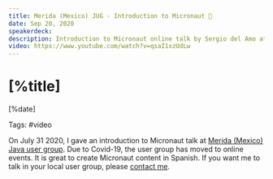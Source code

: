 ```yaml
---
title: Merida (Mexico) JUG - Introduction to Micronaut 🎥
date: Sep 20, 2020
speakerdeck: 
description: Introduction to Micronaut online talk by Sergio del Amo at JUG Merida (Mexico)
video: https://www.youtube.com/watch?v=qsaI1xzUdLw
---
```


# [%title]

[%date]

Tags: #video

On July 31 2020, I gave an introduction to Micronaut talk at [Merida (Mexico) Java user group](https://twitter.com/JugMerida). Due to Covid-19, the user group has moved to online events. It is great to create Micronaut content in Spanish. If you want me to talk in your local user group, please [contact me](https://sergiodelamo.com/contact.html).